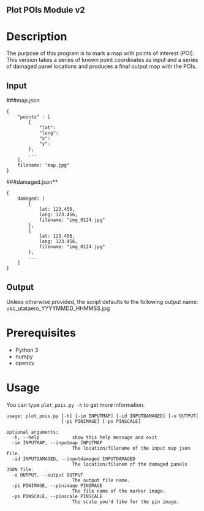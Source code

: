 Plot POIs Module v2
---
# Description
The purpose of this program is to mark a map with points of interest (POI). This version takes a series of known point coordinates as input and a series of damaged panel locations and produces a final output map with the POIs.

## Input
###map.json
```
{
	"points" : [
		{
			"lat":
			"long":
			"x":
			"y":
		},
		...
	],
	filename: "map.jpg"
}
```

###damaged.json**
```
{
	damaged: [
		{
			lat: 123.456,
			long: 123.456,
			filename: "img_0124.jpg"
		},
		{
			lat: 123.456,
			long: 123.456,
			filename: "img_0124.jpg"		
		},
		...
	]
}
```
## Output
Unless otherwise provided, the script defaults to the following output name: usc_utataero_YYYYMMDD_HHMMSS.jpg


# Prerequisites
- Python 3
- numpy
- opencv

# Usage
You can type `plot_pois.py -h` to get more information.
```
usage: plot_pois.py [-h] [-im INPUTMAP] [-id INPUTDAMAGED] [-o OUTPUT]
                    [-pi PINIMAGE] [-ps PINSCALE]

optional arguments:
  -h, --help            show this help message and exit
  -im INPUTMAP, --inputmap INPUTMAP
                        The location/filename of the input map json file.
  -id INPUTDAMAGED, --inputdamaged INPUTDAMAGED
                        The location/filanem of the damaged panels JSON file.
  -o OUTPUT, --output OUTPUT
                        The output file name.
  -pi PINIMAGE, --pinimage PINIMAGE
                        The file name of the marker image.
  -ps PINSCALE, --pinscale PINSCALE
                        The scale you'd like for the pin image.
```